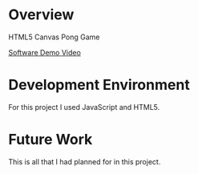# Overview

HTML5 Canvas Pong Game

[Software Demo Video](https://youtu.be/xU9-7S9IbDE)

# Development Environment
For this project I used JavaScript and HTML5. 

# Future Work

This is all that I had planned for in this project.